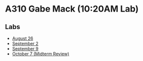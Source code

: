 # A310 Gabe Mack (10:20AM Lab)
## Labs
- [August 26](https://github.com/c212/a310-fall2022-grmack/tree/main/0826)
- [September 2](https://github.com/c212/a310-fall2022-grmack/tree/main/0902)
- [September 9](https://github.com/c212/a310-fall2022-grmack/tree/main/0909)
- [October 7 (Midterm Review)](https://github.com/c212/a310-fall2022-grmack/tree/main/1007)
